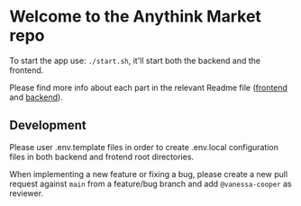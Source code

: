 # Welcome to the Anythink Market repo

To start the app use: `./start.sh`, it'll start both the backend and the frontend.

Please find more info about each part in the relevant Readme file ([frontend](frontend/readme.md) and [backend](backend/README.md)).

## Development

Please user .env.template files in order to create .env.local configuration files in both backend and frotend root directories.

When implementing a new feature or fixing a bug, please create a new pull request against `main` from a feature/bug branch and add `@vanessa-cooper` as reviewer.
